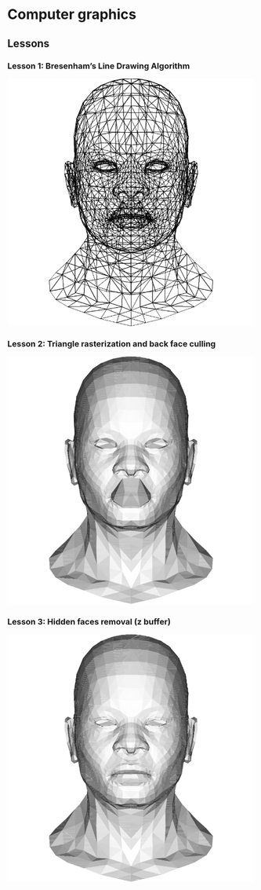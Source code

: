 # Computer graphics

## Lessons

### Lesson 1: Bresenham’s Line Drawing Algorithm

![plot](./img/lesson_1.png)

### Lesson 2: Triangle rasterization and back face culling

![plot](./img/lesson_2.png)

### Lesson 3: Hidden faces removal (z buffer)

![plot](./img/lesson_3.png)
